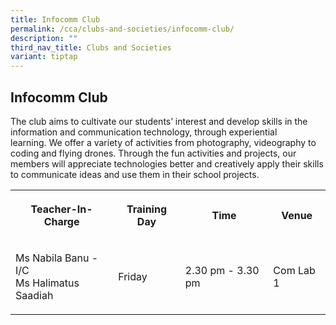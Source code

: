 ```yaml
---
title: Infocomm Club
permalink: /cca/clubs-and-societies/infocomm-club/
description: ""
third_nav_title: Clubs and Societies
variant: tiptap
---
```

<h2><strong>Infocomm Club</strong></h2>
<p>The club aims to cultivate our students’ interest and develop skills in
the information and communication technology, through experiential learning.&nbsp;We
offer a variety of activities from photography, videography to coding and
flying drones. Through the fun activities and projects, our members will
appreciate technologies better and creatively apply their skills to communicate
ideas and use them in their school projects.</p>
<p></p>
<table style="minWidth: 100px">
<colgroup>
<col>
<col>
<col>
<col>
</colgroup>
<tbody>
<tr>
<th rowspan="1" colspan="1">
<p>Teacher-In-Charge</p>
</th>
<th rowspan="1" colspan="1">
<p>Training Day</p>
</th>
<th rowspan="1" colspan="1">
<p>Time</p>
</th>
<th rowspan="1" colspan="1">
<p>Venue</p>
</th>
</tr>
<tr>
<td rowspan="1" colspan="1">
<p>Ms Nabila Banu - I/C
<br>Ms Halimatus Saadiah</p>
</td>
<td rowspan="1" colspan="1">
<p>Friday
<br>
</p>
</td>
<td rowspan="1" colspan="1">
<p>2.30 pm - 3.30 pm
<br>
</p>
</td>
<td rowspan="1" colspan="1">
<p>Com Lab 1</p>
</td>
</tr>
</tbody>
</table>
<p></p>